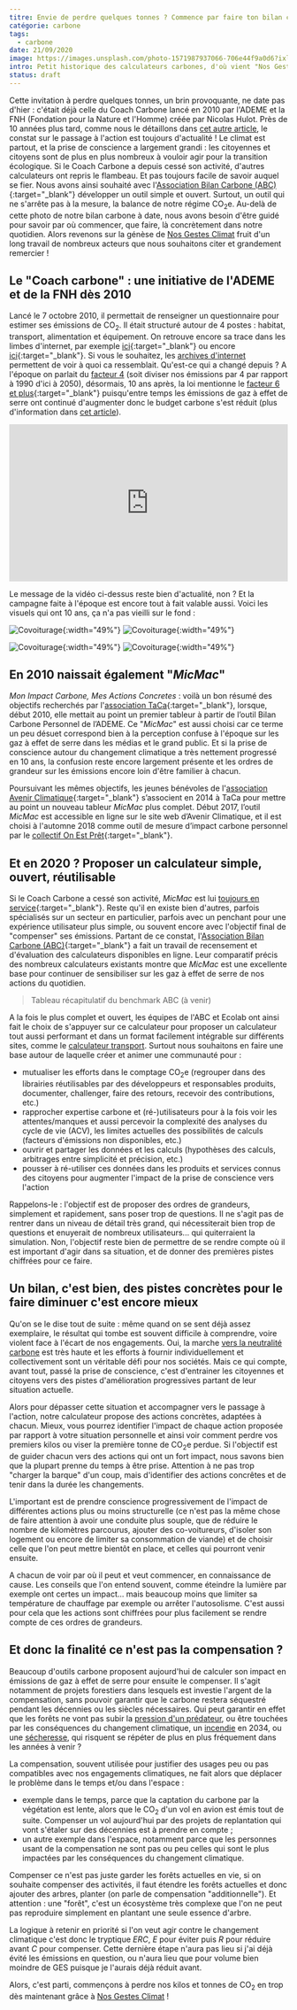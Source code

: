 ```yaml
---
titre: Envie de perdre quelques tonnes ? Commence par faire ton bilan carbone !
catégorie: carbone
tags:
  - carbone
date: 21/09/2020
image: https://images.unsplash.com/photo-1571987937066-706e44f9a0d6?ixlib=rb-1.2.1&ixid=eyJhcHBfaWQiOjEyMDd9&auto=format&fit=crop&w=1950&q=80
intro: Petit historique des calculateurs carbones, d'où vient "Nos Gestes Climat"
status: draft
---
```


Cette invitation à perdre quelques tonnes, un brin provoquante, ne date pas d'hier : c'était déjà celle du Coach Carbone lancé en 2010 par l'ADEME et la FNH (Fondation pour la Nature et l'Homme) créée par Nicolas Hulot.
Près de 10 années plus tard, comme nous le détaillons dans [cet autre article](https://ecolab.ademe.fr/blog/g%C3%A9n%C3%A9ral/budget-empreinte-carbone-c-est-quoi.md), le constat sur le passage à l'action est toujours d'actualité ! Le climat est partout, et la prise de conscience a largement grandi : les citoyennes et citoyens sont de plus en plus nombreux à vouloir agir pour la transition écologique.
Si le Coach Carbone a depuis cessé son activité, d'autres calculateurs ont repris le flambeau. Et pas toujours facile de savoir auquel se fier. Nous avons ainsi souhaité avec l'[Association Bilan Carbone (ABC)](https://www.associationbilancarbone.fr/){:target="_blank"} développer un outil simple et ouvert. Surtout, un outil qui ne s'arrête pas à la mesure, la balance de notre régime CO<sub>2</sub>e. Au-delà de cette photo de notre bilan carbone à date, nous avons besoin d'être guidé pour savoir par où commencer, que faire, là concrètement dans notre quotidien.
Alors revenons sur la génèse de [Nos Gestes Climat](https://ecolab.ademe.fr/impactcarbone) fruit d'un long travail de nombreux acteurs que nous souhaitons citer et grandement remercier !

## Le "Coach carbone" : une initiative de l'ADEME et de la FNH dès 2010

Lancé le 7 octobre 2010, il permettait de renseigner un questionnaire pour estimer ses émissions de CO<sub>2</sub>. Il était structuré autour de 4 postes : habitat, transport, alimentation et équipement. On retrouve encore sa trace dans les limbes d'internet, par exemple [ici](https://www.actu-environnement.com/ae/pdt/coach-carbone-fnh-empreinte-carbone-327.php4){:target="_blank"} ou encore [ici](https://www.lemonde.fr/planete/article/2010/10/07/suivez-le-coach-carbone_5977072_3244.html){:target="_blank"}. Si vous le souhaitez, les [archives d'internet](https://web.archive.org/web/20100101000000*/http://coachcarbone.org) permettent de voir à quoi ca ressemblait.
Qu'est-ce qui a changé depuis ? A l'époque on parlait du [facteur 4](http://www.cgedd.developpement-durable.gouv.fr/IMG/pdf/008378-01_rapport-final_cle0aca84.pdf) (soit diviser nos émissions par 4 par rapport à 1990 d'ici à 2050), désormais, 10 ans après, la loi mentionne le [facteur 6 et plus](https://www.ecologie.gouv.fr/sites/default/files/SNBC-2%20en%204%20pages_%20web.pdf){:target="_blank"} puisqu'entre temps les émissions de gaz à effet de serre ont continué d'augmenter donc le budget carbone s'est réduit (plus d'information dans [cet article](https://ecolab.ademe.fr/blog/g%C3%A9n%C3%A9ral/budget-empreinte-carbone-c-est-quoi.md)).

<div style="position:relative;padding-bottom:56.25%;height:0;overflow:hidden;">
  <iframe style="width:100%;height:100%;position:absolute;left:0px;top:0px;overflow:hidden" frameborder="0" type="text/html" src="https://www.dailymotion.com/embed/video/xf0nry" width="100%" height="100%" allowfullscreen > </iframe>
</div>

Le message de la vidéo ci-dessus reste bien d'actualité, non ? Et la campagne faite à l'époque est encore tout à fait valable aussi. Voici les visuels qui ont 10 ans, ça n'a pas vieilli sur le fond :

![Covoiturage](Climat/article-historique-calculateurs/coachcarbone-1.jpg){:width="49%"}
![Covoiturage](Climat/article-historique-calculateurs/coachcarbone-2.jpg){:width="49%"}

![Covoiturage](Climat/article-historique-calculateurs/coachcarbone-3.jpg){:width="49%"}
![Covoiturage](Climat/article-historique-calculateurs/coachcarbone-4.jpg){:width="49%"}


## En 2010 naissait également "*MicMac*"
*Mon Impact Carbone, Mes Actions Concretes* : voilà un bon résumé des objectifs recherchés par l'[association TaCa](https://www.taca.asso.fr/){:target="_blank"}, lorsque, début 2010, elle mettait au point un premier tableur à partir de l’outil Bilan Carbone Personnel de l’ADEME. Ce "*MicMac*" est aussi choisi car ce terme un peu désuet correspond bien à la perception confuse à l'époque sur les gaz à effet de serre dans les médias et le grand public. Et si la prise de conscience autour du changement climatique a très nettement progressé en 10 ans, la confusion reste encore largement présente et les ordres de grandeur sur les émissions encore loin d'être familier à chacun.

Poursuivant les mêmes objectifs, les jeunes bénévoles de l'[association Avenir Climatique](http://avenirclimatique.org/){:target="_blank"} s’associent en 2014 à TaCa pour mettre au point un nouveau tableur *MicMac* plus complet.
Début 2017, l’outil *MicMac* est accessible en ligne sur le site web d’Avenir Climatique, et il est choisi à l'automne 2018 comme outil de mesure d’impact carbone personnel par le [collectif On Est Prêt](https://www.onestpret.com/){:target="_blank"}.

## Et en 2020 ? Proposer un calculateur simple, ouvert, réutilisable
Si le Coach Carbone a cessé son activité, *MicMac* est lui [toujours en service](https://avenirclimatique.org/micmac){:target="_blank"}. Reste qu'il en existe bien d'autres, parfois spécialisés sur un secteur en particulier, parfois avec un penchant pour une expérience utilisateur plus simple, ou souvent encore avec l'objectif final de "compenser" ses émissions.
Partant de ce constat, l'[Association Bilan Carbone (ABC)](https://www.associationbilancarbone.fr/){:target="_blank"} a fait un travail de recensement et d'évaluation des calculateurs disponibles en ligne. Leur comparatif précis des nombreux calculateurs existants montre que *MicMac* est une excellente base pour continuer de sensibiliser sur les gaz à effet de serre de nos actions du quotidien.

> Tableau récapitulatif du benchmark ABC (à venir)

A la fois le plus complet et ouvert, les équipes de l'ABC et Ecolab ont ainsi fait le choix de s'appuyer sur ce calculateur pour proposer un calculateur tout aussi performant et dans un format facilement intégrable sur différents sites, comme le [calculateur transport](https://ecolab.ademe.fr/transport).
Surtout nous souhaitons en faire une base autour de laquelle créer et animer une communauté pour :

* mutualiser les efforts dans le comptage CO<sub>2</sub>e (regrouper dans des librairies réutilisables par des développeurs et responsables produits, documenter, challenger, faire des retours, recevoir des contributions, etc.)
* rapprocher expertise carbone et (ré-)utilisateurs pour à la fois voir les attentes/manques et aussi percevoir la complexité des analyses du cycle de vie (ACV), les limites actuelles des possibilités de calculs (facteurs d'émissions non disponibles, etc.)
* ouvrir et partager les données et les calculs (hypothèses des calculs, arbitrages entre simplicité et précision, etc.)
* pousser à ré-utiliser ces données dans les produits et services connus des citoyens pour augmenter l'impact de la prise de conscience vers l'action

Rappelons-le : l'objectif est de proposer des ordres de grandeurs, simplement et rapidement, sans poser trop de questions. Il ne s'agit pas de rentrer dans un niveau de détail très grand, qui nécessiterait bien trop de questions et enuyerait de nombreux utilisateurs... qui quiterraient la simulation. Non, l'objectif reste bien de permettre de se rendre compte où il est important d'agir dans sa situation, et de donner des premières pistes chiffrées pour ce faire.

## Un bilan, c'est bien, des pistes concrètes pour le faire diminuer c'est encore mieux
Qu'on se le dise tout de suite : même quand on se sent déjà assez exemplaire, le résultat qui tombe est souvent difficile à comprendre, voire violent face à l'écart de nos engagements. Oui, la marche [vers la neutralité carbone](https://ecolab.ademe.fr/blog/g%C3%A9n%C3%A9ral/budget-empreinte-carbone-c-est-quoi.md) est très haute et les efforts à fournir individuellement et collectivement sont un véritable défi pour nos sociétés. Mais ce qui compte, avant tout, passé la prise de conscience, c'est d'entrainer les citoyennes et citoyens vers des pistes d'amélioration progressives partant de leur situation actuelle.

Alors pour dépasser cette situation et accompagner vers le passage à l'action, notre calculateur propose des actions concrètes, adaptées à chacun. Mieux, vous pourrez identifier l'impact de chaque action proposée par rapport à votre situation personnelle et ainsi voir comment perdre vos premiers kilos ou viser la première tonne de CO<sub>2</sub>e perdue.
Si l'objectif est de guider chacun vers des actions qui ont un fort impact, nous savons bien que la plupart prenne du temps à être prise. Attention à ne pas trop "charger la barque" d'un coup, mais d'identifier des actions concrêtes et de tenir dans la durée les changements.

L'important est de prendre conscience progressivement de l'impact de différentes actions plus ou moins structurelle (ce n'est pas la même chose de faire attention à avoir une conduite plus souple, que de réduire le nombre de kilomètres parcourus, ajouter des co-voitureurs, d'isoler son logement ou encore de limiter sa consommation de viande) et de choisir celle que l'on peut mettre bientôt en place, et celles qui pourront venir ensuite.

A chacun de voir par où il peut et veut commencer, en connaissance de cause. Les conseils que l'on entend souvent, comme éteindre la lumière par exemple ont certes un impact... mais beaucoup moins que limiter sa température de chauffage par exemple ou arrêter l'autosolisme. C'est aussi pour cela que les actions sont chiffrées pour plus facilement se rendre compte de ces ordres de grandeurs. 

## Et donc la finalité ce n'est pas la compensation ?
Beaucoup d'outils carbone proposent aujourd'hui de calculer son impact en émissions de gaz à effet de serre pour ensuite le compenser. Il s'agit notamment de projets forestiers dans lesquels est investie l'argent de la compensation, sans pouvoir garantir que le carbone restera séquestré pendant les décennies ou les siècles nécessaires. Qui peut garantir en effet que les forêts ne vont pas subir la [pression d'un prédateur](https://www.onf.fr/+/2e0::epidemie-de-scolytes-les-forestiers-de-lonf-sur-le-front.html), ou être touchées par les conséquences du changement climatique, un [incendie](https://www.onf.fr/onf/+/7f8::feux-de-foret-2020-le-risque-setend-partout-en-france.html) en 2034, ou une [sécheresse](https://actu.fr/ile-de-france/pierrelaye_95488/val-d-oise-foret-de-pierrelaye-les-jeunes-arbres-plantes-en-2019-victimes-de-la-canicule_35831247.html), qui risquent se répéter de plus en plus fréquement dans les années à venir ?

La compensation, souvent utilisée pour justifier des usages peu ou pas compatibles avec nos engagements climatiques, ne fait alors que déplacer le problème dans le temps et/ou dans l'espace :

* exemple dans le temps, parce que la captation du carbone par la végétation est lente, alors que le CO<sub>2</sub> d'un vol en avion est émis tout de suite. Compenser un vol aujourd'hui par des projets de replantation qui vont s'étaler sur des décennies est à prendre en compte ;
* un autre exemple dans l'espace, notamment parce que les personnes usant de la compensation ne sont pas ou peu celles qui sont le plus impactées par les conséquences du changement climatique.

Compenser ce n'est pas juste garder les forêts actuelles en vie, si on souhaite compenser des activités, il faut étendre les forêts actuelles et donc ajouter des arbres, planter (on parle de compensation "additionnelle"). Et attention : une "forêt", c'est un écosystème très complexe que l'on ne peut pas reproduire simplement en plantant une seule essence d'arbre.


La logique à retenir en priorité si l'on veut agir contre le changement climatique c'est donc le tryptique *ERC*, *E* pour éviter puis *R* pour réduire avant *C* pour compenser. Cette dernière étape n'aura pas lieu si j'ai déjà évité les émissions en question, ou n'aura lieu que pour volume bien moindre de GES puisque je l'aurais déjà réduit avant.

Alors, c'est parti, commençons à perdre nos kilos et tonnes de CO<sub>2</sub> en trop dès maintenant grâce à [Nos Gestes Climat](/impactcarbone) !
